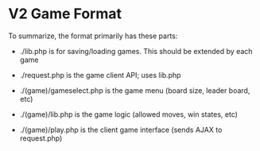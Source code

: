 # V2 Game Format
To summarize, the format primarily has these parts:
- ./lib.php is for saving/loading games. This should be extended by each game
- ./request.php is the game client API; uses lib.php

- ./(game)/gameselect.php is the game menu (board size, leader board, etc)
- ./(game)/lib.php is the game logic (allowed moves, win states, etc)
- ./(game)/play.php is the client game interface (sends AJAX to request.php)